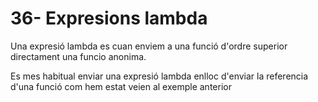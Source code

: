 # 36- Expresions lambda

Una expresió lambda es cuan enviem a una funció d'ordre superior directament una funcio anonima.

Es mes habitual enviar una expresió lambda enlloc d'enviar la referencia d'una funció com hem estat veien al exemple anterior
